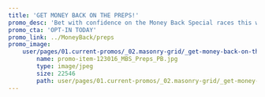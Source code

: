 ```yaml
---
title: 'GET MONEY BACK ON THE PREPS!'
promo_desc: 'Bet with confidence on the Money Back Special races this week at the preps! We’ll refund your win bet when you finish 2nd or 3rd up to $15.'
promo_cta: 'OPT-IN TODAY'
promo_link: ../MoneyBack/preps
promo_image:
    user/pages/01.current-promos/_02.masonry-grid/_get-money-back-on-the-preps/promo-item-123016_MBS_Preps_PB.jpg:
        name: promo-item-123016_MBS_Preps_PB.jpg
        type: image/jpeg
        size: 22546
        path: user/pages/01.current-promos/_02.masonry-grid/_get-money-back-on-the-preps/promo-item-123016_MBS_Preps_PB.jpg
---
```


			
			